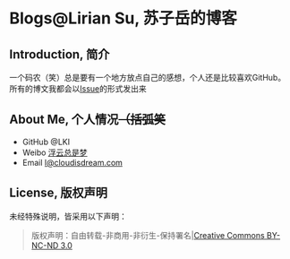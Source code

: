 # Blogs@Lirian Su, 苏子岳的博客

## Introduction, 简介

一个码农（笑）总是要有一个地方放点自己的感想，个人还是比较喜欢GitHub。
所有的博文我都会以[Issue](https://github.com/LKI/Blogs/issues/)的形式发出来



## About Me, 个人情况~~（括弧笑~~

* GitHub  @LKI
* Weibo   [浮云总是梦](http://weibo.com/cloudisdream)
* Email   l@cloudisdream.com



## License, 版权声明
未经特殊说明，皆采用以下声明：
>版权声明：自由转载-非商用-非衍生-保持署名|[Creative Commons BY-NC-ND 3.0](http://creativecommons.org/licenses/by-nc-nd/3.0/deed.zh)


